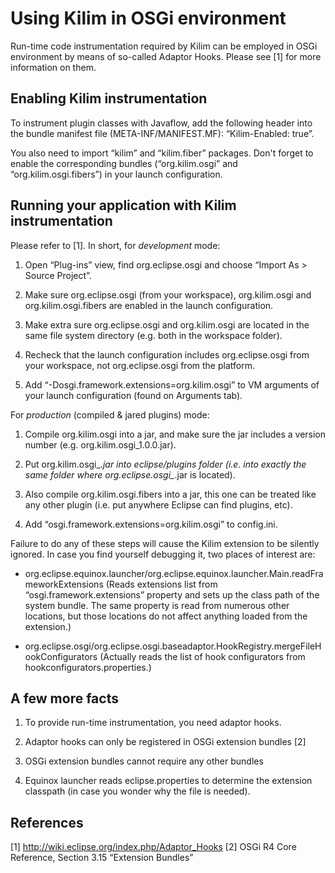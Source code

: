 Using Kilim in OSGi environment
===============================


Run-time code instrumentation required by Kilim can be employed in OSGi environment
by means of so-called Adaptor Hooks. Please see [1] for more information on them.


Enabling Kilim instrumentation
------------------------------

To instrument plugin classes with Javaflow, add the following header into the 
bundle manifest file (META-INF/MANIFEST.MF): “Kilim-Enabled: true”.

You also need to import “kilim” and “kilim.fiber” packages. Don't forget to enable
the corresponding bundles (“org.kilim.osgi” and “org.kilim.osgi.fibers”) in your
launch configuration.


Running your application with Kilim instrumentation
---------------------------------------------------

Please refer to [1]. In short, for *development* mode:

1) Open “Plug-ins” view, find org.eclipse.osgi and choose “Import As > Source Project”.

2) Make sure org.eclipse.osgi (from your workspace), org.kilim.osgi and org.kilim.osgi.fibers
are enabled in the launch configuration.

3) Make extra sure org.eclipse.osgi and org.kilim.osgi are located
in the same file system directory (e.g. both in the workspace folder).

4) Recheck that the launch configuration includes org.eclipse.osgi from your workspace,
not org.eclipse.osgi from the platform.

5) Add “-Dosgi.framework.extensions=org.kilim.osgi” to VM arguments of
your launch configuration (found on Arguments tab).


For *production* (compiled & jared plugins) mode:

1) Compile org.kilim.osgi into a jar, and make sure the jar includes
a version number (e.g. org.kilim.osgi_1.0.0.jar).

2) Put org.kilim.osgi_*.jar into eclipse/plugins folder (i.e. into
exactly the same folder where org.eclipse.osgi_*.jar is located).

3) Also compile org.kilim.osgi.fibers into a jar, this one can be treated
like any other plugin (i.e. put anywhere Eclipse can find plugins, etc).

4) Add “osgi.framework.extensions=org.kilim.osgi” to config.ini.


Failure to do any of these steps will cause the Kilim extension to be silently
ignored. In case you find yourself debugging it, two places of interest are:

- org.eclipse.equinox.launcher/org.eclipse.equinox.launcher.Main.readFrameworkExtensions
(Reads extensions list from “osgi.framework.extensions” property and sets up
the class path of the system bundle. The same property is read from numerous other
locations, but those locations do not affect anything loaded from the extension.)

- org.eclipse.osgi/org.eclipse.osgi.baseadaptor.HookRegistry.mergeFileHookConfigurators
(Actually reads the list of hook configurators from hookconfigurators.properties.)


A few more facts
----------------

1) To provide run-time instrumentation, you need adaptor hooks.

2) Adaptor hooks can only be registered in OSGi extension bundles [2]

3) OSGi extension bundles cannot require any other bundles

4) Equinox launcher reads eclipse.properties to determine the extension classpath
(in case you wonder why the file is needed).


References
----------

[1] http://wiki.eclipse.org/index.php/Adaptor_Hooks
[2] OSGi R4 Core Reference, Section 3.15 “Extension Bundles”
